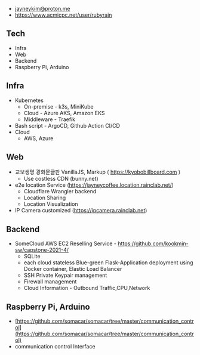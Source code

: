 - jayneykim@proton.me
- https://www.acmicpc.net/user/rubyrain
## Tech
- Infra
- Web
- Backend
- Raspberry Pi, Arduino

## Infra
- Kubernetes
  - On-premise - k3s, MiniKube
  - Cloud - Azure AKS, Amazon EKS
  - Middleware - Traefik
- Bash script - ArgoCD, Github Action CI/CD
- Cloud
  - AWS, Azure

## Web
- 교보생명 광화문글판 VanillaJS, Markup ( https://kyobobillboard.com ) 
  - Use costless CDN (bunny.net)
- e2e location Service (https://jayneycoffee.location.rainclab.net/)
  - Cloudflare Wrangler backend
  - Location Sharing
  - Location Visualization
- IP Camera customized (https://ipcamera.rainclab.net)
## Backend
- SomeCloud AWS EC2 Reselling Service - https://github.com/kookmin-sw/capstone-2021-4/
  - SQLite
  - each cloud stateless Blue-green Flask-Application deployment using Docker container, Elastic Load Balancer
  - SSH Private Keypair management
  - Firewall management
  - Cloud Information - Outbound Traffic,CPU,Network


## Raspberry Pi, Arduino
- [https://github.com/somacar/somacar/tree/master/communication_control](https://github.com/somacar/somacar/tree/master/communication_control)
- communication control Interface

 
